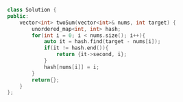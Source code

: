 ```cpp
class Solution {
public:
	vector<int> twoSum(vector<int>& nums, int target) {
		unordered_map<int, int> hash;
		for(int i = 0; i < nums.size(); i++){
			auto it = hash.find(target - nums[i]);
			if(it != hash.end()){
				return {it->second, i};
			}
			hash[nums[i]] = i;
		}
		return{};
	}
};
```
<!--stackedit_data:
eyJoaXN0b3J5IjpbNjc2MjE5NTBdfQ==
-->